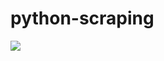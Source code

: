 # python-scraping

![](https://github.com/lbias/python-scraping/blob/master/43_use_cookies/43_use_cookies.png)
